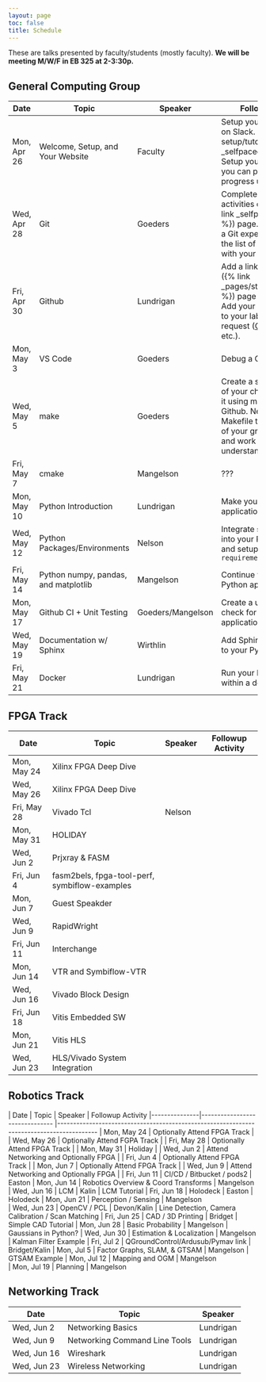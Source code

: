 ```yaml
---
layout: page
toc: false
title: Schedule
---
```


These are talks presented by faculty/students (mostly faculty).  **We will be meeting M/W/F in EB 325 at 2-3:30p.**

## General Computing Group


| Date          | Topic                                 | Speaker               | Followup Activity                                                         
|---------------|-------------------------------        |-----------------------|-------------------------------------------------------------------        
| Mon, Apr 26   | Welcome, Setup, and Your Website      | Faculty               | Setup your computer. Get on Slack. Complete [Linux setup/tutorials]({% link _selfpaced/05_linux.md%}). Setup your website where you can post daily/weekly progress updates.
| Wed, Apr 28   | Git                                   | Goeders               | Complete the followup activities on the [Git]({% link _selfpaced/12_git.md %}) page.  If you are already a Git expert, contribute to the list of follow-up topics with your own suggestions.
| Fri, Apr 30   | Github                                | Lundrigan     | Add a link on the [students]({% link _pages/students_2021.md %}) page via pull request.   Add your name and photo to your lab website via pull request ([CCL](https://ccl.byu.edu), [NET Lab](https://netlab.byu.edu/), etc.). 
| Mon, May 3    | VS Code                               | Goeders               | Debug a C Program
| Wed, May 5    | make                                  | Goeders               | Create a simple C program of your choice, and compile it using make.  Push it up to Github.  Next, find a Makefile that is part of one of your group's projects and work through it to understand how it works.
| Fri, May 7    | cmake                                 | Mangelson             | ???
| Mon, May 10   | Python Introduction                   | Lundrigan             | Make your own Python application
| Wed, May 12   | Python Packages/Environments          | Nelson                | Integrate some packages into your Python application and setup a `requirements.txt`
| Fri, May 14   | Python numpy, pandas, and matplotlib  | Mangelson             | Continue working on your Python application.
| Mon, May 17   | Github CI + Unit Testing              | Goeders/Mangelson     | Create a unit test + CI check for your Python application.
| Wed, May 19   | Documentation w/ Sphinx               | Wirthlin              | Add Sphinx documentation to your Python application.
| Fri, May 21   | Docker                                | Lundrigan             | Run your Python application within a docker container

## FPGA Track

| Date          | Topic                                 | Speaker               | Followup Activity                                                         
|---------------|-------------------------------        |-----------------------|-------------------------------------------------------------------   
| Mon, May 24   | Xilinx FPGA Deep Dive                 |
| Wed, May 26   | Xilinx FPGA Deep Dive                 |
| Fri, May 28   | Vivado Tcl                            | Nelson
| Mon, May 31   | HOLIDAY                               |
| Wed, Jun 2    | Prjxray & FASM                        | 
| Fri, Jun 4    | fasm2bels, fpga-tool-perf, symbiflow-examples | 
| Mon, Jun 7    | Guest Speakder
| Wed, Jun 9    | RapidWright                           |
| Fri, Jun 11   | Interchange                           |
| Mon, Jun 14   | VTR and Symbiflow-VTR                 |
| Wed, Jun 16    | Vivado Block Design                   |   
| Fri, Jun 18    | Vitis Embedded SW                     |
| Mon, Jun 21    | Vitis HLS                             |
| Wed, Jun 23    | HLS/Vivado System Integration         |

## Robotics Track

| Date          | Topic                                 | Speaker               | Followup Activity
|---------------|-------------------------------        |------------------------------------------------------------------------------------------
| Mon, May 24   | Optionally Attend FPGA Track          | 
| Wed, May 26   | Optionally Attend FGPA Track          | 
| Fri, May 28   | Optionally Attend FPGA Track          | 
| Mon, May 31   | Holiday                               | 
| Wed, Jun 2    | Attend Networking and Optionally FPGA |
| Fri, Jun 4    | Optionally Attend FPGA Track          | 
| Mon, Jun 7    | Optionally Attend FPGA Track          |
| Wed, Jun 9    | Attend Networking and Optionally FPGA |
| Fri, Jun 11   | CI/CD / Bitbucket / pods2             | Easton
| Mon, Jun 14   | Robotics Overview & Coord Transforms  | Mangelson
| Wed, Jun 16   | LCM                                   | Kalin                 | LCM Tutorial
| Fri, Jun 18   | Holodeck                              | Easton                | Holodeck
| Mon, Jun 21   | Perception / Sensing                  | Mangelson             
| Wed, Jun 23   | OpenCV / PCL                          | Devon/Kalin           | Line Detection, Camera Calibration / Scan Matching
| Fri, Jun 25   | CAD / 3D Printing                     | Bridget               | Simple CAD Tutorial
| Mon, Jun 28   | Basic Probability                     | Mangelson             | Gaussians in Python?
| Wed, Jun 30   | Estimation & Localization             | Mangelson             | Kalman Filter Example
| Fri, Jul 2    | QGroundControl/Ardusub/Pymav link     | Bridget/Kalin
| Mon, Jul 5    | Factor Graphs, SLAM, & GTSAM          | Mangelson             | GTSAM Example
| Mon, Jul 12   | Mapping and OGM                       | Mangelson             
| Mon, Jul 19   | Planning                              | Mangelson


## Networking Track

| Date          | Topic                         | Speaker               
|---------------|-------------------------------|-----------------------
| Wed, Jun 2    | Networking Basics             | Lundrigan
| Wed, Jun 9    | Networking Command Line Tools | Lundrigan
| Wed, Jun 16   | Wireshark                     | Lundrigan
| Wed, Jun 23   | Wireless Networking           | Lundrigan
